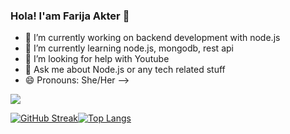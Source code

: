 ### Hola! I'am Farija Akter 👋
- 🔭 I’m currently working on backend development with node.js
- 🌱 I’m currently learning node.js, mongodb, rest api 
- 🤔 I’m looking for help with Youtube
- 💬 Ask me about Node.js or any tech related stuff
- 😄 Pronouns: She/Her
-->
<img align="centre" src="https://github-readme-stats.vercel.app/api?username=FarijaAkter&theme=synthwave"/>

[![GitHub Streak](http://github-readme-streak-stats.herokuapp.com?user=FarijaAkter&theme=synthwave)](https://git.io/streak-stats)[![Top Langs](https://github-readme-stats.vercel.app/api/top-langs/?username=FarijaAkter&layout=compact&theme=synthwave)](https://github.com/FarijaAkter/github-readme-stats)
